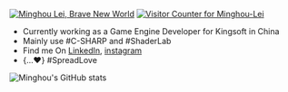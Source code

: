 [![Minghou Lei, Brave New World](https://pimp-my-readme.webapp.io/pimp-my-readme/wavy-banner?subtitle=Brave%20New%20World&title=Minghou%20Lei)](https://pimp-my-readme.webapp.io)
[![Visitor Counter for Minghou-Lei](https://pimp-my-readme.webapp.io/pimp-my-readme/visitor-counter?page=Minghou-Lei)](https://pimp-my-readme.webapp.io)

- Currently working as a Game Engine Developer for Kingsoft in China
- Mainly use #C-SHARP and #ShaderLab
- Find me On [LinkedIn](https://www.linkedin.com/in/%E6%98%8E%E7%9A%93-%E6%9D%8E-597356105/), [instagram](https://www.instagram.com/mistletoer76/)
- {...♥️} #SpreadLove


![Minghou's GitHub stats](https://github-readme-stats.vercel.app/api?username=Minghou-Lei&include_all_commits=true&show_icons=true&theme=dark)
